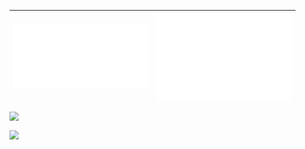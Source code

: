 |<img  src="./base.svg" />|<img  src="./fullyear.svg" />|
|---|---|
<picture width="50%">
  <source media="(prefers-color-scheme: dark)" srcset="https://github-readme-streak-stats.herokuapp.com?user=unw9527&theme=tokyonight" />
  <img src="https://github-readme-streak-stats.herokuapp.com?user=unw9527&theme=tokyonight_duo" />
</picture>


<!-- <div>
  <img width="49%" src="./base.svg" />
  <picture width="49%">
    <source media="(prefers-color-scheme: dark)" srcset="https://github-readme-streak-stats.herokuapp.com?user=unw9527&theme=tokyonight" />
    <img src="https://github-readme-streak-stats.herokuapp.com?user=unw9527&theme=tokyonight_duo&hide_border=true" />
  </picture>
</div>

<img src="./fullyear.svg" /> -->

![](https://komarev.com/ghpvc/?username=unw9527&style=for-the-badge&color=blue)


<!-- ### Hi there 👋 -->

<!--
**unw9527/unw9527** is a ✨ _special_ ✨ repository because its `README.md` (this file) appears on your GitHub profile.

Here are some ideas to get you started:

- 🔭 I’m currently working on ...
- 🌱 I’m currently learning ...
- 👯 I’m looking to collaborate on ...
- 🤔 I’m looking for help with ...
- 💬 Ask me about ...
- 📫 How to reach me: ...
- 😄 Pronouns: ...
- ⚡ Fun fact: ...
-->
